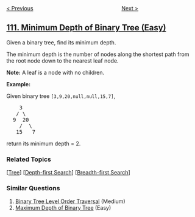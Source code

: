 <!--|This file generated by command(leetcode description); DO NOT EDIT.    |-->
<!--+----------------------------------------------------------------------+-->
<!--|@author    openset <openset.wang@gmail.com>                           |-->
<!--|@link      https://github.com/openset                                 |-->
<!--|@home      https://github.com/tonymontaro/leetcode-hints                        |-->
<!--+----------------------------------------------------------------------+-->

[< Previous](https://github.com/tonymontaro/leetcode-hints/tree/master/problems/balanced-binary-tree "Balanced Binary Tree")
　　　　　　　　　　　　　　　　
[Next >](https://github.com/tonymontaro/leetcode-hints/tree/master/problems/path-sum "Path Sum")

## [111. Minimum Depth of Binary Tree (Easy)](https://leetcode.com/problems/minimum-depth-of-binary-tree "二叉树的最小深度")

<p>Given a binary tree, find its minimum depth.</p>

<p>The minimum depth is the number of nodes along the shortest path from the root node down to the nearest leaf node.</p>

<p><strong>Note:</strong>&nbsp;A leaf is a node with no children.</p>

<p><strong>Example:</strong></p>

<p>Given binary tree <code>[3,9,20,null,null,15,7]</code>,</p>

<pre>
    3
   / \
  9  20
    /  \
   15   7</pre>

<p>return its minimum&nbsp;depth = 2.</p>

### Related Topics
  [[Tree](https://github.com/tonymontaro/leetcode-hints/tree/master/tag/tree/README.md)]
  [[Depth-first Search](https://github.com/tonymontaro/leetcode-hints/tree/master/tag/depth-first-search/README.md)]
  [[Breadth-first Search](https://github.com/tonymontaro/leetcode-hints/tree/master/tag/breadth-first-search/README.md)]

### Similar Questions
  1. [Binary Tree Level Order Traversal](https://github.com/tonymontaro/leetcode-hints/tree/master/problems/binary-tree-level-order-traversal) (Medium)
  1. [Maximum Depth of Binary Tree](https://github.com/tonymontaro/leetcode-hints/tree/master/problems/maximum-depth-of-binary-tree) (Easy)
